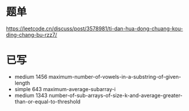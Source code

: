 # 题单
https://leetcode.cn/discuss/post/3578981/ti-dan-hua-dong-chuang-kou-ding-chang-bu-rzz7/

# 已写
- medium 1456 maximum-number-of-vowels-in-a-substring-of-given-length 
- simple 643 maximum-average-subarray-i
- medium 1343 number-of-sub-arrays-of-size-k-and-average-greater-than-or-equal-to-threshold

